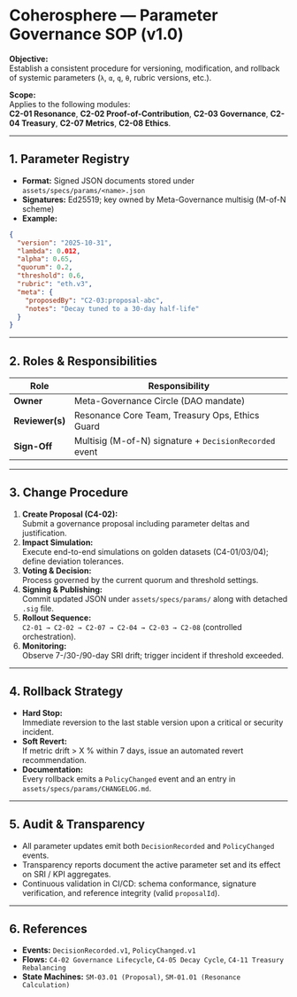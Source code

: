 # Coherosphere — Parameter Governance SOP (v1.0)

**Objective:**  
Establish a consistent procedure for versioning, modification, and rollback of systemic parameters (`λ`, `α`, `q`, `θ`, rubric versions, etc.).  

**Scope:**  
Applies to the following modules:  
**C2-01 Resonance**, **C2-02 Proof-of-Contribution**, **C2-03 Governance**, **C2-04 Treasury**, **C2-07 Metrics**, **C2-08 Ethics**.

---

## 1. Parameter Registry

- **Format:** Signed JSON documents stored under `assets/specs/params/<name>.json`  
- **Signatures:** Ed25519; key owned by Meta-Governance multisig (M-of-N scheme)  
- **Example:**
```json
{
  "version": "2025-10-31",
  "lambda": 0.012,
  "alpha": 0.65,
  "quorum": 0.2,
  "threshold": 0.6,
  "rubric": "eth.v3",
  "meta": {
    "proposedBy": "C2-03:proposal-abc",
    "notes": "Decay tuned to a 30-day half-life"
  }
}
```

---

## 2. Roles & Responsibilities

| Role | Responsibility |
|------|----------------|
| **Owner** | Meta-Governance Circle (DAO mandate) |
| **Reviewer(s)** | Resonance Core Team, Treasury Ops, Ethics Guard |
| **Sign-Off** | Multisig (M-of-N) signature + `DecisionRecorded` event |

---

## 3. Change Procedure

1. **Create Proposal (C4-02):**  
   Submit a governance proposal including parameter deltas and justification.  
2. **Impact Simulation:**  
   Execute end-to-end simulations on golden datasets (C4-01/03/04); define deviation tolerances.  
3. **Voting & Decision:**  
   Process governed by the current quorum and threshold settings.  
4. **Signing & Publishing:**  
   Commit updated JSON under `assets/specs/params/` along with detached `.sig` file.  
5. **Rollout Sequence:**  
   `C2-01 → C2-02 → C2-07 → C2-04 → C2-03 → C2-08` (controlled orchestration).  
6. **Monitoring:**  
   Observe 7-/30-/90-day SRI drift; trigger incident if threshold exceeded.

---

## 4. Rollback Strategy

- **Hard Stop:**  
  Immediate reversion to the last stable version upon a critical or security incident.  
- **Soft Revert:**  
  If metric drift > X % within 7 days, issue an automated revert recommendation.  
- **Documentation:**  
  Every rollback emits a `PolicyChanged` event and an entry in `assets/specs/params/CHANGELOG.md`.

---

## 5. Audit & Transparency

- All parameter updates emit both `DecisionRecorded` and `PolicyChanged` events.  
- Transparency reports document the active parameter set and its effect on SRI / KPI aggregates.  
- Continuous validation in CI/CD: schema conformance, signature verification, and reference integrity (valid `proposalId`).

---

## 6. References

- **Events:** `DecisionRecorded.v1`, `PolicyChanged.v1`  
- **Flows:** `C4-02 Governance Lifecycle`, `C4-05 Decay Cycle`, `C4-11 Treasury Rebalancing`  
- **State Machines:** `SM-03.01 (Proposal)`, `SM-01.01 (Resonance Calculation)`  
